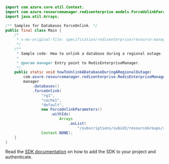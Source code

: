 ```java
import com.azure.core.util.Context;
import com.azure.resourcemanager.redisenterprise.models.ForceUnlinkParameters;
import java.util.Arrays;

/** Samples for Databases ForceUnlink. */
public final class Main {
    /*
     * x-ms-original-file: specification/redisenterprise/resource-manager/Microsoft.Cache/stable/2022-01-01/examples/RedisEnterpriseDatabasesForceUnlink.json
     */
    /**
     * Sample code: How to unlink a database during a regional outage.
     *
     * @param manager Entry point to RedisEnterpriseManager.
     */
    public static void howToUnlinkADatabaseDuringARegionalOutage(
        com.azure.resourcemanager.redisenterprise.RedisEnterpriseManager manager) {
        manager
            .databases()
            .forceUnlink(
                "rg1",
                "cache1",
                "default",
                new ForceUnlinkParameters()
                    .withIds(
                        Arrays
                            .asList(
                                "/subscriptions/subid2/resourceGroups/rg2/providers/Microsoft.Cache/redisEnterprise/cache2/databases/default")),
                Context.NONE);
    }
}
```

Read the [SDK documentation](https://github.com/Azure/azure-sdk-for-java/blob/azure-resourcemanager-redisenterprise_1.1.0-beta.1/sdk/redisenterprise/azure-resourcemanager-redisenterprise/README.md) on how to add the SDK to your project and authenticate.
